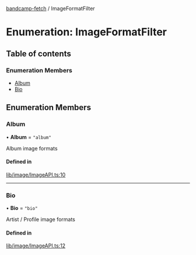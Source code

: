 [bandcamp-fetch](../README.md) / ImageFormatFilter

# Enumeration: ImageFormatFilter

## Table of contents

### Enumeration Members

- [Album](ImageFormatFilter.md#album)
- [Bio](ImageFormatFilter.md#bio)

## Enumeration Members

### Album

• **Album** = ``"album"``

Album image formats

#### Defined in

[lib/image/ImageAPI.ts:10](https://github.com/patrickkfkan/bandcamp-fetch/blob/7815c68/src/lib/image/ImageAPI.ts#L10)

___

### Bio

• **Bio** = ``"bio"``

Artist / Profile image formats

#### Defined in

[lib/image/ImageAPI.ts:12](https://github.com/patrickkfkan/bandcamp-fetch/blob/7815c68/src/lib/image/ImageAPI.ts#L12)
